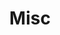 ---
layout: page
title: Misc
nav: true
nav_order: 7
dropdown: true
children:
    - title: Night Sky
      permalink: /night-sky/
    - title: Gallery
      permalink: /gallery/
    - title: Piano
      permalink: /piano/
---